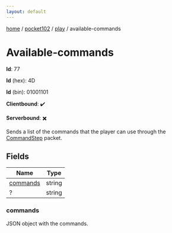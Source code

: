 ```yaml
---
layout: default
---
```


[home](/)  /  [pocket102](/protocol/pocket102)  /  [play](/protocol/pocket102/play)  /  available-commands

# Available-commands

**Id**: 77

**Id** (hex): 4D

**Id** (bin): 01001101

**Clientbound**: ✔️

**Serverbound**: ✖️

Sends a list of the commands that the player can use through the [CommandStep](#play_command-step) packet.

## Fields

Name | Type
---|---
[commands](#commands) | string
? | string

### commands

JSON object with the commands.

